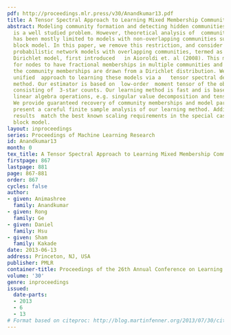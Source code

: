 ```yaml
---
pdf: http://proceedings.mlr.press/v30/Anandkumar13.pdf
title: A Tensor Spectral Approach to Learning Mixed Membership Community Models
abstract: Modeling community formation and detecting hidden communities in networks
  is a well studied problem. However, theoretical analysis of  community detection
  has been mostly limited to models with non-overlapping communities such as the stochastic
  block model. In this paper, we remove this restriction, and consider a family of
  probabilistic network models with overlapping communities, termed as the mixed membership
  Dirichlet model, first introduced   in Aioroldi et. al (2008). This model allows
  for nodes to have fractional memberships in multiple communities and assumes that
  the community memberships are drawn from a Dirichlet distribution. We propose a
  unified  approach to learning these models via a   tensor spectral decomposition
  method. Our estimator is based on  low-order  moment tensor of the observed network,
  consisting of  3-star counts. Our learning method is fast and is based on   simple
  linear algebra operations, e.g. singular value decomposition and tensor power iterations.
  We provide guaranteed recovery of community memberships and model parameters and
  present a careful finite sample analysis of our learning method. Additionally, our
  results  match the best known scaling requirements in the special case of the stochastic
  block model.
layout: inproceedings
series: Proceedings of Machine Learning Research
id: Anandkumar13
month: 0
tex_title: A Tensor Spectral Approach to Learning Mixed Membership Community Models
firstpage: 867
lastpage: 881
page: 867-881
order: 867
cycles: false
author:
- given: Animashree
  family: Anandkumar
- given: Rong
  family: Ge
- given: Daniel
  family: Hsu
- given: Sham
  family: Kakade
date: 2013-06-13
address: Princeton, NJ, USA
publisher: PMLR
container-title: Proceedings of the 26th Annual Conference on Learning Theory
volume: '30'
genre: inproceedings
issued:
  date-parts:
  - 2013
  - 6
  - 13
# Format based on citeproc: http://blog.martinfenner.org/2013/07/30/citeproc-yaml-for-bibliographies/
---
```

